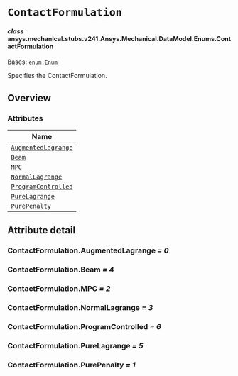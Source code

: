 # `ContactFormulation`

<a id="ansys.mechanical.stubs.v241.Ansys.Mechanical.DataModel.Enums.ContactFormulation"></a>

#### *class* ansys.mechanical.stubs.v241.Ansys.Mechanical.DataModel.Enums.ContactFormulation

Bases: [`enum.Enum`](https://docs.python.org/3/library/enum.html#enum.Enum)

Specifies the ContactFormulation.

<!-- !! processed by numpydoc !! -->

<a id="overview"></a>

## Overview

### Attributes

| Name |
| ---------------------------------------------------------------- |
| [`AugmentedLagrange`](#ContactFormulation.AugmentedLagrange) |
| [`Beam`](#ContactFormulation.Beam) |
| [`MPC`](#ContactFormulation.MPC) |
| [`NormalLagrange`](#ContactFormulation.NormalLagrange) |
| [`ProgramControlled`](#ContactFormulation.ProgramControlled) |
| [`PureLagrange`](#ContactFormulation.PureLagrange) |
| [`PurePenalty`](#ContactFormulation.PurePenalty) |

<a id="attribute-detail"></a>

## Attribute detail

<a id="ContactFormulation.AugmentedLagrange"></a>

### ContactFormulation.AugmentedLagrange *= 0*

<a id="ContactFormulation.Beam"></a>

### ContactFormulation.Beam *= 4*

<a id="ContactFormulation.MPC"></a>

### ContactFormulation.MPC *= 2*

<a id="ContactFormulation.NormalLagrange"></a>

### ContactFormulation.NormalLagrange *= 3*

<a id="ContactFormulation.ProgramControlled"></a>

### ContactFormulation.ProgramControlled *= 6*

<a id="ContactFormulation.PureLagrange"></a>

### ContactFormulation.PureLagrange *= 5*

<a id="ContactFormulation.PurePenalty"></a>

### ContactFormulation.PurePenalty *= 1*


